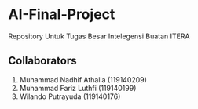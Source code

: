 # AI-Final-Project
Repository Untuk Tugas Besar Intelegensi Buatan ITERA
## Collaborators
1. Muhammad Nadhif Athalla (119140209)
2. Muhammad Fariz Luthfi (119140199)
3. Wilando Putrayuda (119140176)
